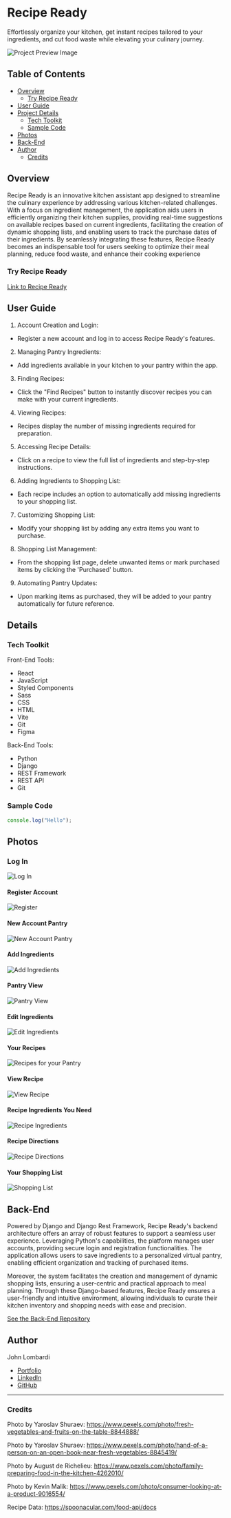 # Recipe Ready

Effortlessly organize your kitchen, get instant recipes tailored to your ingredients, and cut food waste while elevating your culinary journey.

![Project Preview Image](/src/assets/Project6.png)

## Table of Contents

- [Overview](#overview)
  - [Try Recipe Ready](#link)
- [User Guide](#user-guide)
- [Project Details](#project-details)
  - [Tech Toolkit](#tech-toolkit)
  - [Sample Code](#sample-code)
- [Photos](#photos)
- [Back-End](#back-end)
- [Author](#author)
  - [Credits](#credits)

## Overview

Recipe Ready is an innovative kitchen assistant app designed to streamline the culinary experience by addressing various kitchen-related challenges. With a focus on ingredient management, the application aids users in efficiently organizing their kitchen supplies, providing real-time suggestions on available recipes based on current ingredients, facilitating the creation of dynamic shopping lists, and enabling users to track the purchase dates of their ingredients. By seamlessly integrating these features, Recipe Ready becomes an indispensable tool for users seeking to optimize their meal planning, reduce food waste, and enhance their cooking experience

### Try Recipe Ready

[Link to Recipe Ready](https://johnlombardi389.github.io/recipe-ready)

## User Guide

1. Account Creation and Login:

- Register a new account and log in to access Recipe Ready's features.

2. Managing Pantry Ingredients:

- Add ingredients available in your kitchen to your pantry within the app.

3. Finding Recipes:

- Click the "Find Recipes" button to instantly discover recipes you can make with your current ingredients.

4. Viewing Recipes:

- Recipes display the number of missing ingredients required for preparation.

5. Accessing Recipe Details:

- Click on a recipe to view the full list of ingredients and step-by-step instructions.

6. Adding Ingredients to Shopping List:

- Each recipe includes an option to automatically add missing ingredients to your shopping list.

7. Customizing Shopping List:

- Modify your shopping list by adding any extra items you want to purchase.

8. Shopping List Management:

- From the shopping list page, delete unwanted items or mark purchased items by clicking the 'Purchased' button.

9. Automating Pantry Updates:

- Upon marking items as purchased, they will be added to your pantry automatically for future reference.

## Details

### Tech Toolkit

Front-End Tools:

- React
- JavaScript
- Styled Components
- Sass
- CSS
- HTML
- Vite
- Git
- Figma

Back-End Tools:

- Python
- Django
- REST Framework
- REST API
- Git

### Sample Code

```javascript
console.log("Hello");
```

## Photos

### Log In

![Log In](/src/assets/Project1.png)

#### Register Account

![Register](/src/assets/Project2.png)

#### New Account Pantry

![New Account Pantry](/src/assets/Project3.png)

#### Add Ingredients

![Add Ingredients](/src/assets/Project4.png)

#### Pantry View

![Pantry View](/src/assets/Project5.png)

#### Edit Ingredients

![Edit Ingredients](/src/assets/Project13.png)

#### Your Recipes

![Recipes for your Pantry](/src/assets/Project6.png)

#### View Recipe

![View Recipe](/src/assets/Project7.png)

#### Recipe Ingredients You Need

![Recipe Ingredients](/src/assets/Project10.png)

#### Recipe Directions

![Recipe Directions](/src/assets/Project9.png)

#### Your Shopping List

![Shopping List](/src/assets/Project12.png)

## Back-End

Powered by Django and Django Rest Framework, Recipe Ready's backend architecture offers an array of robust features to support a seamless user experience. Leveraging Python's capabilities, the platform manages user accounts, providing secure login and registration functionalities. The application allows users to save ingredients to a personalized virtual pantry, enabling efficient organization and tracking of purchased items.

Moreover, the system facilitates the creation and management of dynamic shopping lists, ensuring a user-centric and practical approach to meal planning. Through these Django-based features, Recipe Ready ensures a user-friendly and intuitive environment, allowing individuals to curate their kitchen inventory and shopping needs with ease and precision.

[See the Back-End Repository](https://github.com/johnlombardi389/recipe-ready-backend)

## Author

John Lombardi

- [Portfolio](https://johnlombardi389.github.io/portfolio/)
- [LinkedIn](https://www.linkedin.com/in/johnlombardi389/)
- [GitHub](https://github.com/johnlombardi389)

---

### Credits

Photo by Yaroslav Shuraev: https://www.pexels.com/photo/fresh-vegetables-and-fruits-on-the-table-8844888/

Photo by Yaroslav Shuraev: https://www.pexels.com/photo/hand-of-a-person-on-an-open-book-near-fresh-vegetables-8845419/

Photo by August de Richelieu: https://www.pexels.com/photo/family-preparing-food-in-the-kitchen-4262010/

Photo by Kevin Malik: https://www.pexels.com/photo/consumer-looking-at-a-product-9016554/

Recipe Data: https://spoonacular.com/food-api/docs
